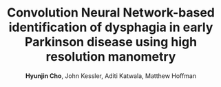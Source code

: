 ---
title: "Convolution Neural Network-based identification of dysphagia in early Parkinson disease using high resolution manometry"
collection: publications
permalink: 
# date: 0000-01-01
# venue: ''
# paperurl: ''
# citation: '' 
author: '<strong>Hyunjin Cho</strong>, John Kessler, Aditi Katwala, Matthew Hoffman'
share: False
---